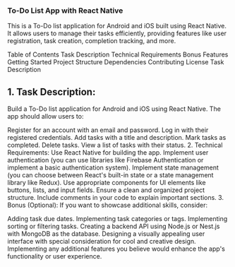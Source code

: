 ### To-Do List App with React Native
This is a To-Do list application for Android and iOS built using React Native. It allows users to manage their tasks efficiently, providing features like user registration, task creation, completion tracking, and more.

Table of Contents
Task Description
Technical Requirements
Bonus Features
Getting Started
Project Structure
Dependencies
Contributing
License
Task Description
## 1. Task Description:
Build a To-Do list application for Android and iOS using React Native. The app should allow users to:

Register for an account with an email and password.
Log in with their registered credentials.
Add tasks with a title and description.
Mark tasks as completed.
Delete tasks.
View a list of tasks with their status.
2. Technical Requirements:
Use React Native for building the app.
Implement user authentication (you can use libraries like Firebase Authentication or implement a basic authentication system).
Implement state management (you can choose between React's built-in state or a state management library like Redux).
Use appropriate components for UI elements like buttons, lists, and input fields.
Ensure a clean and organized project structure.
Include comments in your code to explain important sections.
3. Bonus (Optional):
If you want to showcase additional skills, consider:

Adding task due dates.
Implementing task categories or tags.
Implementing sorting or filtering tasks.
Creating a backend API using Node.js or Nest.js with MongoDB as the database.
Designing a visually appealing user interface with special consideration for cool and creative design.
Implementing any additional features you believe would enhance the app's functionality or user experience.

